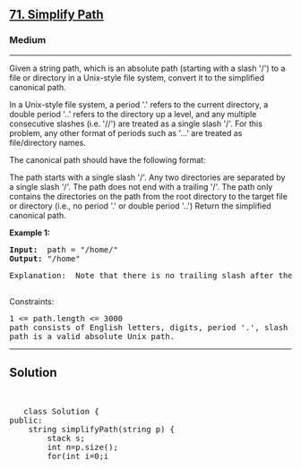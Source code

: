 
<h2><a href="https://leetcode.com/problems/simplify-path/description/">71. Simplify Path</a></h2>
<h3>Medium</h3>
<hr>
<div><p>
Given a string path, which is an absolute path (starting with a slash '/') to a file or directory in a Unix-style file system, convert it to the simplified canonical path.

In a Unix-style file system, a period '.' refers to the current directory, a double period '..' refers to the directory up a level, and any multiple consecutive slashes (i.e. '//') are treated as a single slash '/'. For this problem, any other format of periods such as '...' are treated as file/directory names.

The canonical path should have the following format:

The path starts with a single slash '/'.
Any two directories are separated by a single slash '/'.
The path does not end with a trailing '/'.
The path only contains the directories on the path from the root directory to the target file or directory (i.e., no period '.' or double period '..')
Return the simplified canonical path.

 
</p>


<p><strong>Example 1:</strong></p>
<pre><strong>Input:</strong>  path = "/home/"
<strong>Output:</strong> "/home"
</pre>
<pre>
Explanation:  Note that there is no trailing slash after the last directory name.
  </pre>


Constraints:
<pre>
1 <= path.length <= 3000
path consists of English letters, digits, period '.', slash '/' or '_'.
path is a valid absolute Unix path.
</pre>
<hr>
 <h2><strong><b>Solution</b></strong></h2>
 <br>
 <pre>
   class Solution {
public:
    string simplifyPath(string p) {
        stack<string> s;
        int n=p.size();
        for(int i=0;i<n;i++)
        {
            if(p[i]=='/') continue;
            string temp="";
            int j=i;
            while(i<n && p[i]!='/')
               { temp+=p[i]; i++;}
            if(temp==".." || temp==".") 
            {if(temp==".." && !s.empty()) s.pop();}
            else s.push(temp);
        }
        string ans="";
        while(!s.empty())
        {
            ans="/" + s.top()+ans;
            s.pop();
        }
        return ans==""?"/":ans;
    }
}; 
 </pre>

